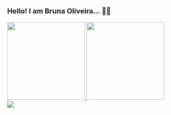 ### Hello! I am Bruna Oliveira... 👩‍💻
<div>
<a href="https://github.com/OllivBruna">
<img height="180em" src="https://github-readme-stats.vercel.app/api?username=OllivBruna&show_icons=true&theme=dracula&include_all_commits=true&count_private=true"/>
<img height="180em" src="https://github-readme-stats.vercel.app/api/top-langs/?username=OllivBruna&layout=compact&langs_count=10&theme=dracula"/>
</a>
</div>

<div>
<link rel="stylesheet" type='text/css' href="https://cdn.jsdelivr.net/gh/devicons/devicon@latest/devicon.min.css" />
<i class="devicon-xml-plain "></i>
  <img src="https://cdn.jsdelivr.net/gh/devicons/devicon@latest/icons/iconsprogramacao/html5-original.svg" />
</div>
